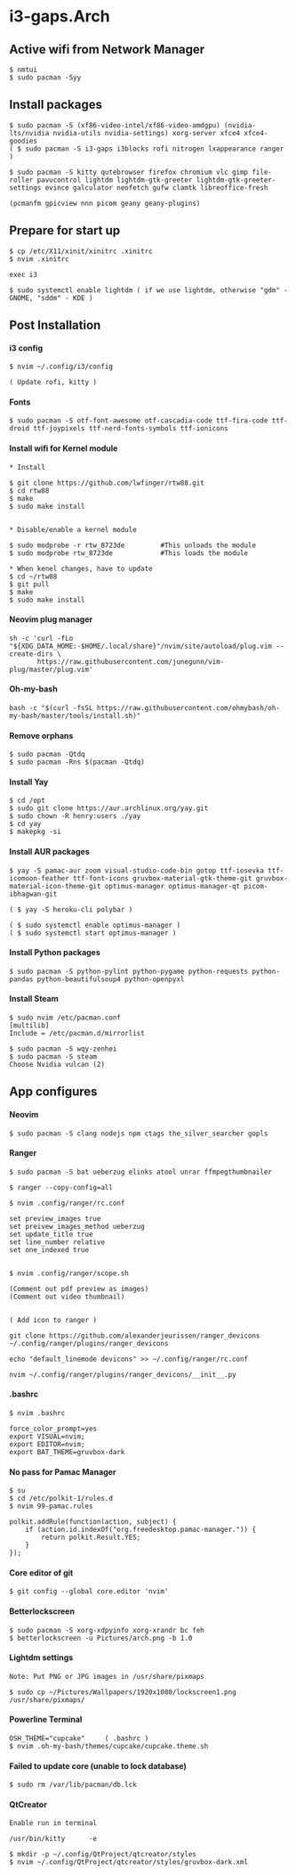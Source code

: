 # i3-gaps.Arch


## Active wifi from Network Manager
```
$ nmtui
$ sudo pacman -Syy
```

## Install packages
```
$ sudo pacman -S (xf86-video-intel/xf86-video-amdgpu) (nvidia-lts/nvidia nvidia-utils nvidia-settings) xorg-server xfce4 xfce4-goodies 
( $ sudo pacman -S i3-gaps i3blocks rofi nitrogen lxappearance ranger )

$ sudo pacman -S kitty qutebrowser firefox chromium vlc gimp file-roller pavucontrol lightdm lightdm-gtk-greeter lightdm-gtk-greeter-settings evince galculator neofetch gufw clamtk libreoffice-fresh

(pcmanfm gpicview nnn picom geany geany-plugins)
```
 
## Prepare for start up
```
$ cp /etc/X11/xinit/xinitrc .xinitrc
$ nvim .xinitrc

exec i3
```

```
$ sudo systemctl enable lightdm ( if we use lightdm, otherwise "gdm" - GNOME, "sddm" - KDE )
```


## Post Installation
#### i3 config
```
$ nvim ~/.config/i3/config

( Update rofi, kitty )
```

#### Fonts
```
$ sudo pacman -S otf-font-awesome otf-cascadia-code ttf-fira-code ttf-droid ttf-joypixels ttf-nerd-fonts-symbols ttf-ionicons 
```

#### Install wifi for Kernel module 
```
* Install

$ git clone https://github.com/lwfinger/rtw88.git
$ cd rtw88
$ make
$ sudo make install


* Disable/enable a kernel module

$ sudo modprobe -r rtw_8723de         #This unloads the module
$ sudo modprobe rtw_8723de            #This loads the module

* When kenel changes, have to update
$ cd ~/rtw88
$ git pull
$ make
$ sudo make install
```

#### Neovim plug manager
```
sh -c 'curl -fLo "${XDG_DATA_HOME:-$HOME/.local/share}"/nvim/site/autoload/plug.vim --create-dirs \
       https://raw.githubusercontent.com/junegunn/vim-plug/master/plug.vim'
```

#### Oh-my-bash
```
bash -c "$(curl -fsSL https://raw.githubusercontent.com/ohmybash/oh-my-bash/master/tools/install.sh)"
```

#### Remove orphans
```
$ sudo pacman -Qtdq
$ sudo pacman -Rns $(pacman -Qtdq)
```

#### Install Yay
```
$ cd /opt
$ sudo git clone https://aur.archlinux.org/yay.git
$ sudo chown -R henry:users ./yay
$ cd yay
$ makepkg -si
```

#### Install AUR packages
```
$ yay -S pamac-aur zoom visual-studio-code-bin gotop ttf-iosevka ttf-icomoon-feather ttf-font-icons gruvbox-material-gtk-theme-git gruvbox-material-icon-theme-git optimus-manager optimus-manager-qt picom-ibhagwan-git

( $ yay -S heroku-cli polybar )

( $ sudo systemctl enable optimus-manager )
( $ sudo systemctl start optimus-manager )
```

#### Install Python packages
```
$ sudo pacman -S python-pylint python-pygame python-requests python-pandas python-beautifulsoup4 python-openpyxl
```

#### Install Steam
```
$ sudo nvim /etc/pacman.conf
[multilib]
Include = /etc/pacman.d/mirrorlist

$ sudo pacman -S wqy-zenhei 
$ sudo pacman -S steam
Choose Nvidia vulcan (2)
```

## App configures
#### Neovim
```
$ sudo pacman -S clang nodejs npm ctags the_silver_searcher gopls
```


#### Ranger
```
$ sudo pacman -S bat ueberzug elinks atool unrar ffmpegthumbnailer

$ ranger --copy-config=all

$ nvim .config/ranger/rc.conf

set preview_images true
set preivew_images_method ueberzug
set update_title true
set line_number relative
set one_indexed true


$ nvim .config/ranger/scope.sh

(Comment out pdf preview as images)
(Comment out video thumbnail)


( Add icon to ranger )

git clone https://github.com/alexanderjeurissen/ranger_devicons ~/.config/ranger/plugins/ranger_devicons

echo "default_linemode devicons" >> ~/.config/ranger/rc.conf

nvim ~/.config/ranger/plugins/ranger_devicons/__init__.py   

```

#### .bashrc
```
$ nvim .bashrc

force_color_prompt=yes
export VISUAL=nvim;
export EDITOR=nvim;
export BAT_THEME=gruvbox-dark
```

#### No pass for Pamac Manager
```
$ su
$ cd /etc/polkit-1/rules.d
$ nvim 99-pamac.rules

polkit.addRule(function(action, subject) {
	if (action.id.indexOf("org.freedesktop.pamac-manager.")) {
		return polkit.Result.YES;
	}
});
```

#### Core editor of git
```
$ git config --global core.editor 'nvim'
```

#### Betterlockscreen
```
$ sudo pacman -S xorg-xdpyinfo xorg-xrandr bc feh
$ betterlockscreen -u Pictures/arch.png -b 1.0
```

#### Lightdm settings
```
Note: Put PNG or JPG images in /usr/share/pixmaps

$ sudo cp ~/Pictures/Wallpapers/1920x1080/lockscreen1.png /usr/share/pixmaps/

```

#### Powerline Terminal
```
OSH_THEME="cupcake" 	( .bashrc )
$ nvim .oh-my-bash/themes/cupcake/cupcake.theme.sh
```

#### Failed to update core (unable to lock database)
```
$ sudo rm /var/lib/pacman/db.lck
```

#### QtCreator
```
Enable run in terminal

/usr/bin/kitty      -e

$ mkdir -p ~/.config/QtProject/qtcreator/styles
$ nvim ~/.config/QtProject/qtcreator/styles/gruvbox-dark.xml
```
